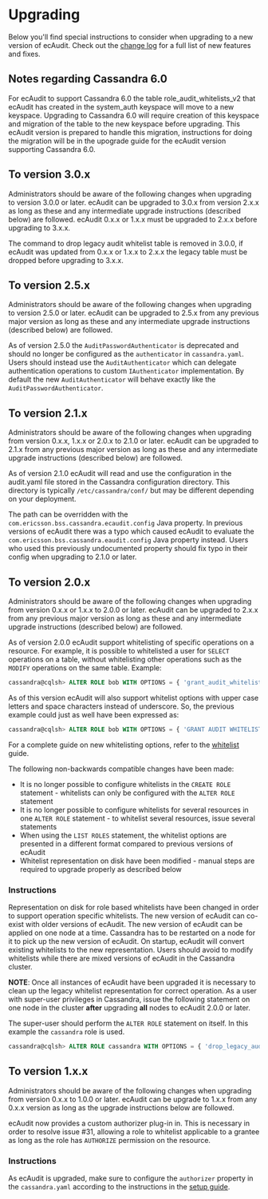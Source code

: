 # Upgrading

Below you'll find special instructions to consider when upgrading to a new version of ecAudit.
Check out the [change log](CHANGES.md) for a full list of new features and fixes.


## Notes regarding Cassandra 6.0

For ecAudit to support Cassandra 6.0 the table role_audit_whitelists_v2 that ecAudit has created in the system_auth keyspace will move to a new keyspace.
Upgrading to Cassandra 6.0 will require creation of this keyspace and migration of the table to the new keyspace before upgrading. This ecAudit version
is prepared to handle this migration, instructions for doing the migration will be in the upograde guide for the ecAudit version supporting Cassandra 6.0.


## To version 3.0.x

Administrators should be aware of the following changes when upgrading to version 3.0.0 or later.
ecAudit can be upgraded to 3.0.x from version 2.x.x as long as these and any intermediate upgrade instructions (described below) are followed.
ecAudit 0.x.x or 1.x.x must be upgraded to 2.x.x before upgrading to 3.x.x.

The command to drop legacy audit whitelist table is removed in 3.0.0, if ecAudit was updated from 0.x.x or 1.x.x to 2.x.x
the legacy table must be dropped before upgrading to 3.x.x.


## To version 2.5.x

Administrators should be aware of the following changes when upgrading to version 2.5.0 or later.
ecAudit can be upgraded to 2.5.x from any previous major version as long as these and any intermediate upgrade instructions (described below) are followed.

As of version 2.5.0 the ```AuditPasswordAuthenticator``` is deprecated and should no longer be configured as the ```authenticator``` in ```cassandra.yaml```.
Users should instead use the ```AuditAuthenticator``` which can delegate authentication operations to custom ```IAuthenticator``` implementation.
By default the new ```AuditAuthenticator``` will behave exactly like the ```AuditPasswordAuthenticator```.

## To version 2.1.x

Administrators should be aware of the following changes when upgrading from version 0.x.x, 1.x.x or 2.0.x to 2.1.0 or later.
ecAudit can be upgraded to 2.1.x from any previous major version as long as these and any intermediate upgrade instructions (described below) are followed.

As of version 2.1.0 ecAudit will read and use the configuration in the audit.yaml file stored in the Cassandra configuration directory.
This directory is typically ```/etc/cassandra/conf/``` but may be different depending on your deployment.

The path can be overridden with the ```com.ericsson.bss.cassandra.ecaudit.config``` Java property.
In previous versions of ecAudit there was a typo which caused ecAudit to evaluate the `com.ericsson.bss.cassandra.eaudit.config` Java property instead.
Users who used this previously undocumented property should fix typo in their config when upgrading to 2.1.0 or later.

## To version 2.0.x

Administrators should be aware of the following changes when upgrading from version 0.x.x or 1.x.x to 2.0.0 or later.
ecAudit can be upgraded to 2.x.x from any previous major version as long as these and any intermediate upgrade instructions (described below) are followed.

As of version 2.0.0 ecAudit support whitelisting of specific operations on a resource.
For example, it is possible to whitelisted a user for `SELECT` operations on a table, without whitelisting other operations such as the `MODIFY` operations on the same table.
Example:

```SQL
cassandra@cqlsh> ALTER ROLE bob WITH OPTIONS = { 'grant_audit_whitelist_for_select' : 'data/design/decisions' };
```

As of this version ecAudit will also support whitelist options with upper case letters and space characters instead of underscore.
So, the previous example could just as well have been expressed as:

```SQL
cassandra@cqlsh> ALTER ROLE bob WITH OPTIONS = { 'GRANT AUDIT WHITELIST FOR SELECT' : 'data/design/decisions' };
```

For a complete guide on new whitelisting options, refer to the [whitelist](doc/role_whitelist_management.md) guide.

The following non-backwards compatible changes have been made:
* It is no longer possible to configure whitelists in the `CREATE ROLE` statement - whitelists can only be configured with the `ALTER ROLE` statement
* It is no longer possible to configure whitelists for several resources in one `ALTER ROLE` statement - to whitelist several resources, issue several statements
* When using the `LIST ROLES` statement, the whitelist options are presented in a different format compared to previous versions of ecAudit
* Whitelist representation on disk have been modified - manual steps are required to upgrade properly as described below

### Instructions
Representation on disk for role based whitelists have been changed in order to support operation specific whitelists.
The new version of ecAudit can co-exist with older versions of ecAudit.
The new version of ecAudit can be applied on one node at a time.
Cassandra has to be restarted on a node for it to pick up the new version of ecAudit.
On startup, ecAudit will convert existing whitelists to the new representation.
Users should avoid to modify whitelists while there are mixed versions of ecAudit in the Cassandra cluster.

__NOTE__: Once all instances of ecAudit have been upgraded it is necessary to clean up the legacy whitelist representation for correct operation.
As a user with super-user privileges in Cassandra,
issue the following statement on one node in the cluster __after__ upgrading __all__ nodes to ecAudit 2.0.0 or later.

The super-user should perform the `ALTER ROLE` statement on itself. In this example the `cassandra` role is used.

```SQL
cassandra@cqlsh> ALTER ROLE cassandra WITH OPTIONS = { 'drop_legacy_audit_whitelist_table' : 'now' };
```


## To version 1.x.x

Administrators should be aware of the following changes when upgrading from version 0.x.x to 1.0.0 or later.
ecAudit can be upgrade to 1.x.x from any 0.x.x version as long as the upgrade instructions below are followed.

ecAudit now provides a custom authorizer plug-in in.
This is necessary in order to resolve issue #31,
allowing a role to whitelist applicable to a grantee as long as the role has `AUTHORIZE` permission on the resource.

### Instructions

As ecAudit is upgraded, make sure to configure the `authorizer` property in the `cassandra.yaml` according to the instructions in the [setup guide](doc/setup.md).
